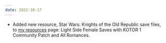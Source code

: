 ```yaml
---
date: 2022-10-17
---
```


* Added new resource, Star Wars: Knights of the Old Republic save files, to [my resources](/resources) page: Light Side Female Saves with KOTOR 1 Community Patch and All Romances.